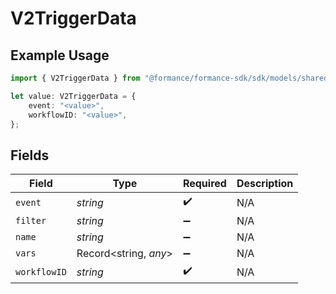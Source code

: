 # V2TriggerData

## Example Usage

```typescript
import { V2TriggerData } from "@formance/formance-sdk/sdk/models/shared";

let value: V2TriggerData = {
    event: "<value>",
    workflowID: "<value>",
};
```

## Fields

| Field                 | Type                  | Required              | Description           |
| --------------------- | --------------------- | --------------------- | --------------------- |
| `event`               | *string*              | :heavy_check_mark:    | N/A                   |
| `filter`              | *string*              | :heavy_minus_sign:    | N/A                   |
| `name`                | *string*              | :heavy_minus_sign:    | N/A                   |
| `vars`                | Record<string, *any*> | :heavy_minus_sign:    | N/A                   |
| `workflowID`          | *string*              | :heavy_check_mark:    | N/A                   |